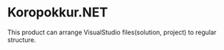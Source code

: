 # Koropokkur.NET
This product can arrange VisualStudio files(solution, project) to regular structure.
